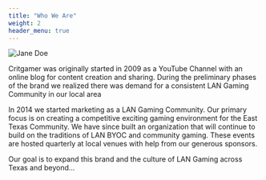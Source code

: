 ```yaml
---
title: "Who We Are"
weight: 2
header_menu: true
---
```


![Jane Doe](images/Rob.jpg)

Critgamer was originally started in 2009 as a YouTube Channel with an online blog for content creation and sharing. During the preliminary phases of the brand we realized there was demand for a consistent LAN Gaming Community in our local area

In 2014 we started marketing as a LAN Gaming Community. Our primary focus is on creating a competitive exciting gaming environment for the East Texas Community. We have since built an organization that will continue to build on the traditions of LAN BYOC and community gaming. These events are hosted quarterly at local venues with help from our generous sponsors.

Our goal is to expand this brand and the culture of LAN Gaming across Texas and beyond…